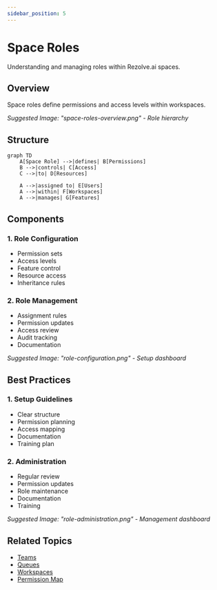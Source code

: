 ```yaml
---
sidebar_position: 5
---
```


# Space Roles

Understanding and managing roles within Rezolve.ai spaces.

## Overview

Space roles define permissions and access levels within workspaces.

_Suggested Image: "space-roles-overview.png" - Role hierarchy_

## Structure

```mermaid
graph TD
    A[Space Role] -->|defines| B[Permissions]
    B -->|controls| C[Access]
    C -->|to| D[Resources]
    
    A -->|assigned to| E[Users]
    A -->|within| F[Workspaces]
    A -->|manages| G[Features]
```

## Components

### 1. Role Configuration
- Permission sets
- Access levels
- Feature control
- Resource access
- Inheritance rules

### 2. Role Management
- Assignment rules
- Permission updates
- Access review
- Audit tracking
- Documentation

_Suggested Image: "role-configuration.png" - Setup dashboard_

## Best Practices

### 1. Setup Guidelines
- Clear structure
- Permission planning
- Access mapping
- Documentation
- Training plan

### 2. Administration
- Regular review
- Permission updates
- Role maintenance
- Documentation
- Training

_Suggested Image: "role-administration.png" - Management dashboard_

## Related Topics
- [Teams](teams)
- [Queues](queues)
- [Workspaces](workspaces)
- [Permission Map](permission-map)
